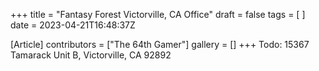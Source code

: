 +++
title = "Fantasy Forest Victorville, CA Office"
draft = false
tags = [ ]
date = 2023-04-21T16:48:37Z

[Article]
contributors = ["The 64th Gamer"]
gallery = []
+++
Todo: 15367 Tamarack Unit B, Victorville, CA 92892